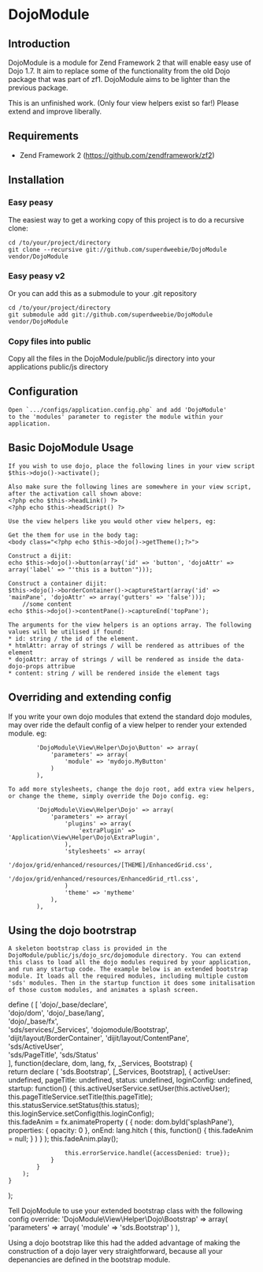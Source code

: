 DojoModule
==========

## Introduction
DojoModule is a module for Zend Framework 2 that will enable easy use of Dojo 1.7. It aim to replace some of the functionality from the old Dojo package that was part of zf1. DojoModule aims to be lighter than the previous package.

This is an unfinished work. (Only four view helpers exist so far!) Please extend and improve liberally.

## Requirements
  * Zend Framework 2 (https://github.com/zendframework/zf2)
  
## Installation
### Easy peasy
The easiest way to get a working copy of this project is to do a recursive clone:

    cd /to/your/project/directory
    git clone --recursive git://github.com/superdweebie/DojoModule vendor/DojoModule

### Easy peasy v2
Or you can add this as a submodule to your .git repository

    cd /to/your/project/directory
    git submodule add git://github.com/superdweebie/DojoModule  vendor/DojoModule

### Copy files into public
Copy all the files in the DojoModule/public/js directory into your applications public/js directory
	
## Configuration

    Open `.../configs/application.config.php` and add 'DojoModule'
    to the 'modules' parameter to register the module within your application.
	
## Basic DojoModule Usage

    If you wish to use dojo, place the following lines in your view script
    $this->dojo()->activate();

    Also make sure the following lines are somewhere in your view script, after the activation call shown above:
    <?php echo $this->headLink() ?>
    <?php echo $this->headScript() ?>   

    Use the view helpers like you would other view helpers, eg:

    Get the them for use in the body tag:
    <body class="<?php echo $this->dojo()->getTheme();?>">

    Construct a dijit:
    echo $this->dojo()->button(array('id' => 'button', 'dojoAttr' => array('label' => "'this is a button'")));  

    Construct a container dijit:
    $this->dojo()->borderContainer()->captureStart(array('id' => 'mainPane', 'dojoAttr' => array('gutters' => 'false')));
        //some content
    echo $this->dojo()->contentPane()->captureEnd('topPane');

    The arguments for the view helpers is an options array. The following values will be utilised if found:
    * id: string / the id of the element.
    * htmlAttr: array of strings / will be rendered as attribues of the element
    * dojoAttr: array of strings / will be rendered as inside the data-dojo-props attribue
    * content: string / will be rendered inside the element tags

## Overriding and extending config

   If you write your own dojo modules that extend the standard dojo modules, may over ride the default config of a view helper to render your extended module. eg:

            'DojoModule\View\Helper\Dojo\Button' => array(
                'parameters' => array(
                    'module' => 'mydojo.MyButton'
                )
            ),     

    To add more stylesheets, change the dojo root, add extra view helpers, or change the theme, simply override the Dojo config. eg:

            'DojoModule\View\Helper\Dojo' => array(
                'parameters' => array(
                    'plugins' => array(
                        'extraPlugin' => 'Application\View\Helper\Dojo\ExtraPlugin',                              
                    ),
                    'stylesheets' => array(
                        '/dojox/grid/enhanced/resources/[THEME]/EnhancedGrid.css',
                        '/dojox/grid/enhanced/resources/EnhancedGrid_rtl.css',
                    )
                    'theme' => 'mytheme'
                ),                    
            ),
	
## Using the dojo bootrstrap

    A skeleton bootstrap class is provided in the DojoModule/public/js/dojo_src/dojomodule directory. You can extend this class to load all the dojo modules required by your application, and run any startup code. The example below is an extended bootstrap module. It loads all the required modules, including multiple custom 'sds' modules. Then in the startup function it does some initalisation of those custom modules, and animates a splash screen.

define
(
    [
        'dojo/_base/declare',  
        'dojo/dom',
        'dojo/_base/lang',     
        'dojo/_base/fx',          
        'sds/services/_Services',
        'dojomodule/Bootstrap',        
        'dijit/layout/BorderContainer',
        'dijit/layout/ContentPane',        
        'sds/ActiveUser',        
        'sds/PageTitle',
        'sds/Status'        
    ], 
    function(declare, dom, lang, fx, _Services, Bootstrap)
    {       
        return declare
        (
            'sds.Bootstrap',
            [_Services, Bootstrap],
            {
                activeUser: undefined,
                pageTitle: undefined,
                status: undefined,
                loginConfig: undefined,
                startup: function()
                {
                    this.activeUserService.setUser(this.activeUser);
                    this.pageTitleService.setTitle(this.pageTitle);                
                    this.statusService.setStatus(this.status);
                    this.loginService.setConfig(this.loginConfig);                  
                    this.fadeAnim = fx.animateProperty
                    (
                        {
                            node: dom.byId('splashPane'),
                            properties: 
                            {
                                opacity: 0
                            },
                            onEnd: lang.hitch
                            (
                                this, 
                                function()
                                {
                                    this.fadeAnim = null;
                                }
                            )
                        }
                    );
                    this.fadeAnim.play();    
                    
                    this.errorService.handle({accessDenied: true});
                }
            }
        );
    }
);

Tell DojoModule to use your extended bootstrap class with the following config override:
            'DojoModule\View\Helper\Dojo\Bootstrap' => array(
                'parameters' => array(
                    'module' => 'sds.Bootstrap'
                )
            ),   

Using a dojo bootstrap like this had the added advantage of making the construction of a dojo layer very straightforward, because all your depenancies are defined in the bootstrap module.
